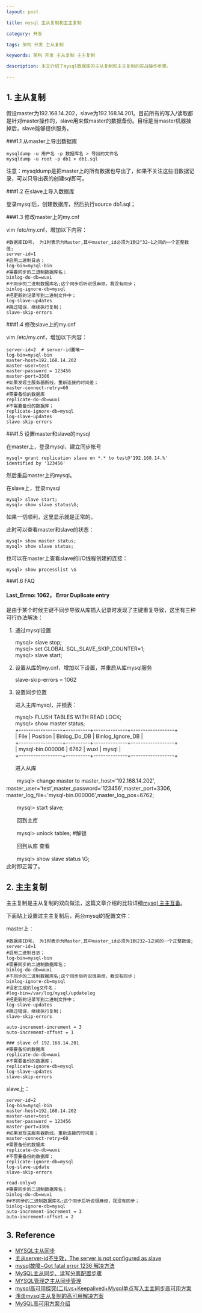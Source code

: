 ```yaml
---
layout: post

title: mysql 主从复制和主主复制

category: 开发

tags: 架构 开发 主从复制

keywords: 架构 开发 主从复制 主主复制

description: 本文介绍了mysql数据库的主从复制和主主复制的实战操作步骤。

---
```


## 1. 主从复制
假设master为192.168.14.202，slave为192.168.14.201。目前所有的写入/读取都是针对master操作的，slave用来做master的数据备份。目标是当master机器挂掉后，slave能够提供服务。

###1.1 从master上导出数据库  

	mysqldump -u 用户名 -p 数据库名 > 导出的文件名
	mysqldump -u root -p db1 > db1.sql 

注意：mysqldump是把master上的所有数据也导出了，如果不关注这些旧数据记录，可以只导出表的创建sql即可。

###1.2 在slave上导入数据库

登录mysql后，创建数据库，然后执行source db1.sql；

###1.3 修改master上的my.cnf

vim /etc/my.cnf，增加以下内容：  
	
	#数据库ID号， 为1时表示为Master,其中master_id必须为1到2^32–1之间的一个正整数值; 
	server-id=1
	#启用二进制日志； 
	log-bin=mysql-bin
	#需要同步的二进制数据库名； 
	binlog-do-db=wuxi
	#不同步的二进制数据库名;这个同步后听说很麻烦，我没有同步； 
	binlog-ignore-db=mysql
	#把更新的记录写到二进制文件中； 
	log-slave-updates
	#跳过错误，继续执行复制； 
	slave-skip-errors

###1.4 修改slave上的my.cnf

vim /etc/my.cnf，增加以下内容：
	
	server-id=2  # server-id要唯一
	log-bin=mysql-bin 
	master-host=192.168.14.202 
	master-user=test
	master-password = 123456
	master-port=3306 
	#如果发现主服务器断线，重新连接的时间差； 
	master-connect-retry=60
	#需要备份的数据库 
	replicate-do-db=wuxi
	#不需要备份的数据库； 
	replicate-ignore-db=mysql 
	log-slave-updates 
	slave-skip-errors

###1.5 设置master和slave的mysql

在master上，登录mysql，建立同步帐号

	mysql> grant replication slave on *.* to test@'192.168.14.%' identified by '123456'  

然后重启master上的mysql。

在slave上，登录mysql  

	mysql> slave start; 
	mysql> show slave status\G; 
如果一切顺利，这里显示就是正常的。

此时可以查看master和slave的状态：
	
	mysql> show master status; 
	mysql> show slave status; 

也可以在master上查看slave的I/O线程创建的连接：  

	mysql> show processlist \G
###1.6 FAQ
#### Last_Errno: 1062， Error Duplicate entry
是由于某个时候主键不同步导致从库插入记录时发现了主键重复导致，这里有三种可行办法解决：

1. 通过mysql设置  

	mysql> slave stop;  
    mysql> set GLOBAL SQL_SLAVE_SKIP_COUNTER=1;  
    mysql> slave start;  

2. 设置从库的my.cnf，增加以下设置，并重启从库mysql服务    

	 slave-skip-errors = 1062 

3. 设置同步位置  

	进入主库mysql，并锁表：

	mysql> FLUSH TABLES WITH READ LOCK;  
	mysql> show master status;  
	+------------------+----------+--------------+------------------+  
	| File             | Position | Binlog_Do_DB | Binlog_Ignore_DB |  
	+------------------+----------+--------------+------------------+  
	| mysql-bin.000006 |     6762 | wuxi         | mysql            |  
	+------------------+----------+--------------+------------------+  

	进入从库

　　mysql> change master to master\_host='192.168.14.202', master\_user='test',master\_password='123456',master\_port=3306,　master\_log\_file='mysql-bin.000006',master\_log_pos=6762;  

　　mysql>  start slave;

　　回到主库

　　mysql> unlock tables; #解锁

　　回到从库 查看

　　mysql> show slave status \G;  
	此时即正常了。  

## 2. 主主复制

主主复制是主从复制的双向做法，这篇文章介绍的比较详细[mysql 主主互备](http://www.cnblogs.com/kristain/articles/4142970.html)。

下面贴上设置过主主复制后，两台mysql的配置文件：

master上：
	
	#数据库ID号， 为1时表示为Master,其中master_id必须为1到232–1之间的一个正整数值; 
	server-id=1
	#启用二进制日志； 
	log-bin=mysql-bin
	#需要同步的二进制数据库名； 
	binlog-do-db=wuxi
	#不同步的二进制数据库名;这个同步后听说很麻烦，我没有同步； 
	binlog-ignore-db=mysql
	#设定生成的log文件名； 
	#log-bin=/var/log/mysql/updatelog
	#把更新的记录写到二进制文件中； 
	log-slave-updates
	#跳过错误，继续执行复制； 
	slave-skip-errors
	
	auto-increment-increment = 3
	auto-increment-offset = 1
	
	### slave of 192.168.14.201
	#需要备份的数据库 
	replicate-do-db=wuxi
	#不需要备份的数据库； 
	replicate-ignore-db=mysql 
	log-slave-updates
	slave-skip-errors

slave上：  
	
	server-id=2
	log-bin=mysql-bin 
	master-host=192.168.14.202 
	master-user=test
	master-password = 123456
	master-port=3306 
	#如果发现主服务器断线，重新连接的时间差； 
	master-connect-retry=60
	#需要备份的数据库 
	replicate-do-db=wuxi
	#不需要备份的数据库； 
	replicate-ignore-db=mysql 
	log-slave-update 
	slave-skip-errors 
		
	read-only=0
	#需要同步的二进制数据库名； 
	binlog-do-db=wuxi
	##不同步的二进制数据库名;这个同步后听说很麻烦，我没有同步； 
	binlog-ignore-db=mysql
	auto-increment-increment = 3
	auto-increment-offset = 2
 
## 3. Reference
- [MYSQL主从同步](http://blog.csdn.net/gaowenhui2008/article/details/46698321)  
- [主从server-id不生效，The server is not configured as slave ](http://blog.itpub.net/27099995/viewspace-1294103/)
- [mysql故障~Got fatal error 1236 解决方法](http://blog.chinaunix.net/uid-26446098-id-3310546.html)  
- [MySQL主从同步、读写分离配置步骤](http://www.jb51.net/article/29818.htm)  
- [MYSQL管理之主从同步管理](http://blog.chinaunix.net/uid-20639775-id-3254611.html)   
- [mysql高可用探究(二)Lvs+Keepalived+Mysql单点写入主主同步高可用方案](http://szgb2014.blog.51cto.com/340201/1181286)
- [浅谈mysql主从复制的高可用解决方案](http://aokunsang.iteye.com/blog/2054559)   
- [MySQL高可用方案介绍](http://blog.itpub.net/26355921/viewspace-1248096/)